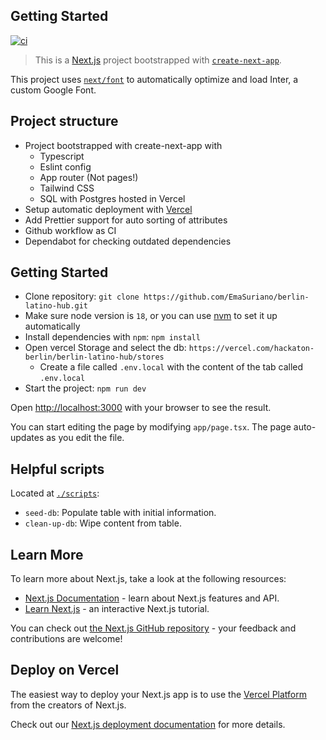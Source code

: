 ## Getting Started

[![ci](https://github.com/EmaSuriano/berlin-latino-hub/actions/workflows/ci.yml/badge.svg)](https://github.com/EmaSuriano/berlin-latino-hub/actions/workflows/ci.yml)

> This is a [Next.js](https://nextjs.org/) project bootstrapped with [`create-next-app`](https://github.com/vercel/next.js/tree/canary/packages/create-next-app).

This project uses [`next/font`](https://nextjs.org/docs/basic-features/font-optimization) to automatically optimize and load Inter, a custom Google Font.

## Project structure

- Project bootstrapped with create-next-app with
  - Typescript
  - Eslint config
  - App router (Not pages!)
  - Tailwind CSS
  - SQL with Postgres hosted in Vercel
- Setup automatic deployment with [Vercel](https://berlin-latino-hub.vercel.app/)
- Add Prettier support for auto sorting of attributes
- Github workflow as CI
- Dependabot for checking outdated dependencies

## Getting Started

- Clone repository: `git clone https://github.com/EmaSuriano/berlin-latino-hub.git`
- Make sure node version is `18`, or you can use [nvm](https://github.com/nvm-sh/nvm) to set it up automatically
- Install dependencies with `npm`: `npm install`
- Open vercel Storage and select the db: `https://vercel.com/hackaton-berlin/berlin-latino-hub/stores`
  - Create a file called `.env.local` with the content of the tab called `.env.local`
- Start the project: `npm run dev`

Open [http://localhost:3000](http://localhost:3000) with your browser to see the result.

You can start editing the page by modifying `app/page.tsx`. The page auto-updates as you edit the file.

## Helpful scripts

Located at [`./scripts`](./scripts/):

- `seed-db`: Populate table with initial information.
- `clean-up-db`: Wipe content from table.

## Learn More

To learn more about Next.js, take a look at the following resources:

- [Next.js Documentation](https://nextjs.org/docs) - learn about Next.js features and API.
- [Learn Next.js](https://nextjs.org/learn) - an interactive Next.js tutorial.

You can check out [the Next.js GitHub repository](https://github.com/vercel/next.js/) - your feedback and contributions are welcome!

## Deploy on Vercel

The easiest way to deploy your Next.js app is to use the [Vercel Platform](https://vercel.com/new?utm_medium=default-template&filter=next.js&utm_source=create-next-app&utm_campaign=create-next-app-readme) from the creators of Next.js.

Check out our [Next.js deployment documentation](https://nextjs.org/docs/deployment) for more details.
